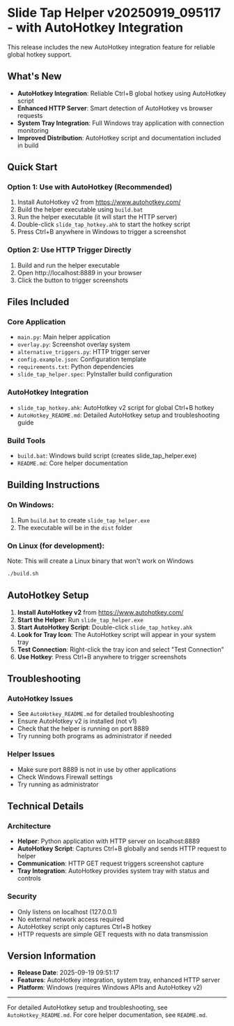 # Slide Tap Helper v20250919_095117 - with AutoHotkey Integration

This release includes the new AutoHotkey integration feature for reliable global hotkey support.

## What's New
- **AutoHotkey Integration**: Reliable Ctrl+B global hotkey using AutoHotkey script
- **Enhanced HTTP Server**: Smart detection of AutoHotkey vs browser requests
- **System Tray Integration**: Full Windows tray application with connection monitoring
- **Improved Distribution**: AutoHotkey script and documentation included in build

## Quick Start

### Option 1: Use with AutoHotkey (Recommended)
1. Install AutoHotkey v2 from https://www.autohotkey.com/
2. Build the helper executable using `build.bat`
3. Run the helper executable (it will start the HTTP server)
4. Double-click `slide_tap_hotkey.ahk` to start the hotkey script
5. Press Ctrl+B anywhere in Windows to trigger a screenshot

### Option 2: Use HTTP Trigger Directly
1. Build and run the helper executable
2. Open http://localhost:8889 in your browser
3. Click the button to trigger screenshots

## Files Included

### Core Application
- `main.py`: Main helper application
- `overlay.py`: Screenshot overlay system  
- `alternative_triggers.py`: HTTP trigger server
- `config.example.json`: Configuration template
- `requirements.txt`: Python dependencies
- `slide_tap_helper.spec`: PyInstaller build configuration

### AutoHotkey Integration
- `slide_tap_hotkey.ahk`: AutoHotkey v2 script for global Ctrl+B hotkey
- `AutoHotkey_README.md`: Detailed AutoHotkey setup and troubleshooting guide

### Build Tools
- `build.bat`: Windows build script (creates slide_tap_helper.exe)
- `README.md`: Core helper documentation

## Building Instructions

### On Windows:
1. Run `build.bat` to create `slide_tap_helper.exe`
2. The executable will be in the `dist` folder

### On Linux (for development):
Note: This will create a Linux binary that won't work on Windows
```bash
./build.sh
```

## AutoHotkey Setup

1. **Install AutoHotkey v2** from https://www.autohotkey.com/
2. **Start the Helper**: Run `slide_tap_helper.exe`
3. **Start AutoHotkey Script**: Double-click `slide_tap_hotkey.ahk`
4. **Look for Tray Icon**: The AutoHotkey script will appear in your system tray
5. **Test Connection**: Right-click the tray icon and select "Test Connection"
6. **Use Hotkey**: Press Ctrl+B anywhere to trigger screenshots

## Troubleshooting

### AutoHotkey Issues
- See `AutoHotkey_README.md` for detailed troubleshooting
- Ensure AutoHotkey v2 is installed (not v1)
- Check that the helper is running on port 8889
- Try running both programs as administrator if needed

### Helper Issues  
- Make sure port 8889 is not in use by other applications
- Check Windows Firewall settings
- Try running as administrator

## Technical Details

### Architecture
- **Helper**: Python application with HTTP server on localhost:8889
- **AutoHotkey Script**: Captures Ctrl+B globally and sends HTTP request to helper
- **Communication**: HTTP GET request triggers screenshot capture
- **Tray Integration**: AutoHotkey provides system tray with status and controls

### Security
- Only listens on localhost (127.0.0.1)
- No external network access required
- AutoHotkey script only captures Ctrl+B hotkey
- HTTP requests are simple GET requests with no data transmission

## Version Information
- **Release Date**: 2025-09-19 09:51:17
- **Features**: AutoHotkey integration, system tray, enhanced HTTP server
- **Platform**: Windows (requires Windows APIs and AutoHotkey v2)

---

For detailed AutoHotkey setup and troubleshooting, see `AutoHotkey_README.md`.
For core helper documentation, see `README.md`.
